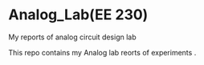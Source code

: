 # Analog_Lab(EE 230)
My reports of analog circuit design lab

This repo contains my Analog lab reorts of experiments .

